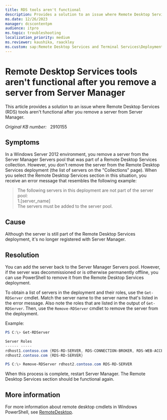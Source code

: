 ```yaml
---
title: RDS tools aren't functional
description: Provides a solution to an issue where Remote Desktop Services (RDS) tools aren't functional after you remove a server from Server Manager.
ms.date: 12/26/2023
manager: dcscontentpm
audience: itpro
ms.topic: troubleshooting
localization_priority: medium
ms.reviewer: kaushika, raackley
ms.custom: sap:Remote Desktop Services and Terminal Services\Deployment, configuration, and management of Remote Desktop Services infrastructure, csstroubleshoot
---
```

# Remote Desktop Services tools aren't functional after you remove a server from Server Manager

This article provides a solution to an issue where Remote Desktop Services (RDS) tools aren't functional after you remove a server from Server Manager.

_Original KB number:_ &nbsp; 2910155

## Symptoms

In a Windows Server 2012 environment, you remove a server from the Server Manager Servers pool that was part of a Remote Desktop Services collection. However, you don't remove the server from the Remote Desktop Services deployment (the list of servers on the "Collections" page). When you select the Remote Desktop Services section in this situation, you receive an error message that resembles the following example:

> The following servers in this deployment are not part of the server pool:  
1.[server_name]  
The servers must be added to the server pool.

## Cause

Although the server is still part of the Remote Desktop Services deployment, it's no longer registered with Server Manager.

## Resolution

You can add the server back to the Server Manager Servers pool. However, if the server was decommissioned or is otherwise permanently offline, you can use PowerShell to remove it from the Remote Desktop Services deployment.

To obtain a list of servers in the deployment and their roles, use the `Get-RDServer` cmdlet. Match the server name to the server name that's listed in the error message. Also note the roles that are listed in the output of `Get-RDServer`. Then, use the `Remove-RDServer` cmdlet to remove the server from the deployment.

Example:

```powershell
PS C:\> Get-RDServer

Server Roles
------ -----
rdhost1.contoso.com {RDS-RD-SERVER, RDS-CONNECTION-BROKER, RDS-WEB-ACCESS}
rdhost2.contoso.com {RDS-RD-SERVER}
```

```powershell
PS C:\> Remove-RDServer rdhost2.contoso.com RDS-RD-SERVER
```

When this process is complete, restart Server Manager. The Remote Desktop Services section should be functional again.

## More information

For more information about remote desktop cmdlets in Windows PowerShell, see [RemoteDesktop](/powershell/module/remotedesktop).
